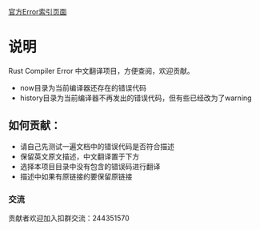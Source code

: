 [官方Error索引页面](https://doc.rust-lang.org/error-index.html)

# 说明

Rust Compiler Error 中文翻译项目，方便查阅，欢迎贡献。

- now目录为当前编译器还存在的错误代码
- history目录为当前编译器不再发出的错误代码，但有些已经改为了warning

## 如何贡献：

- 请自己先测试一遍文档中的错误代码是否符合描述
- 保留英文原文描述，中文翻译置于下方
- 选择本项目目录中没有包含的错误码进行翻译
- 描述中如果有原链接的要保留原链接

### 交流

贡献者欢迎加入扣群交流：244351570
